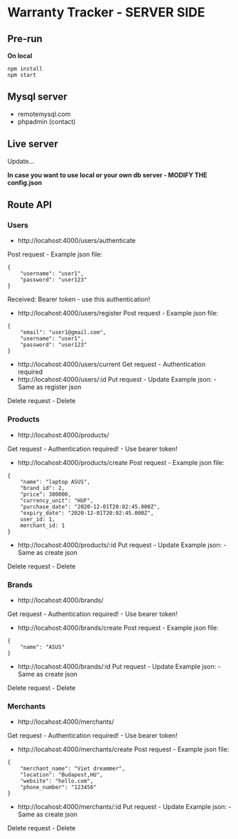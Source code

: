 # Warranty Tracker - SERVER SIDE

## Pre-run

**On local**
```
npm install
npm start
```

## Mysql server

- remotemysql.com
- phpadmin (contact)

## Live server

Update...

**In case you want to use local or your own db server - MODIFY THE config.json**

## Route API

### Users

- http://locahost:4000/users/authenticate 

Post request - Example json file:
```
{
    "username": "user1",
    "password": "user123"
}
```
Received: Bearer token - use this authentication!
- http://locahost:4000/users/register
Post request - Example json file:
```
{
    "email": "user1@gmail.com",
    "username": "user1",
    "password": "user123"
}
```
- http://locahost:4000/users/current
Get request - Authentication required
- http://locahost:4000/users/:id
Put request - Update
Example json: - Same as register json

Delete request - Delete

### Products

- http://locahost:4000/products/

Get request - Authentication required! - Use bearer token!

- http://locahost:4000/products/create
Post request - Example json file:
```
{
 	"name": "laptop ASUS",
    "brand_id": 2,
    "price": 300000,
    "currency_unit": "HUF",
    "purchase_date": "2020-12-01T20:02:45.000Z",
    "expiry_date": "2020-12-01T20:02:45.000Z",
    user_id: 1,
    merchant_id: 1
}
```
- http://locahost:4000/products/:id
Put request - Update
Example json: - Same as create json

Delete request - Delete

### Brands

- http://locahost:4000/brands/

Get request - Authentication required! - Use bearer token!

- http://locahost:4000/brands/create
Post request - Example json file:
```
{
 	"name": "ASUS"
}
```
- http://locahost:4000/brands/:id
Put request - Update
Example json: - Same as create json

Delete request - Delete

### Merchants

- http://locahost:4000/merchants/

Get request - Authentication required! - Use bearer token!

- http://locahost:4000/merchants/create
Post request - Example json file:
```
{
 	"merchant_name": "Viet dreammer",
    "location": "Budapest,HU",
    "website": "hello.com",
    "phone_number": "123456"
}
```
- http://locahost:4000/merchants/:id
Put request - Update
Example json: - Same as create json

Delete request - Delete